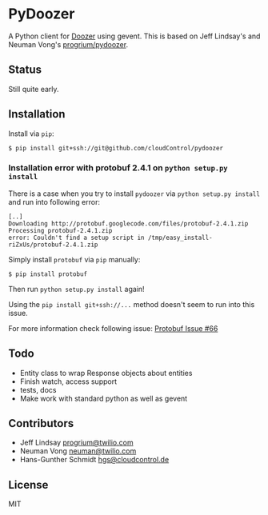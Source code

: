 # PyDoozer

A Python client for [Doozer](https://github.com/ha/doozerd) using gevent. This is based on Jeff Lindsay's and
Neuman Vong's [progrium/pydoozer](https://github.com/progrium/pydoozer).

## Status

Still quite early.

## Installation

Install via `pip`:

	$ pip install git+ssh://git@github.com/cloudControl/pydoozer

### Installation error with protobuf 2.4.1 on `python setup.py install`

There is a case when you try to install `pydoozer` via `python setup.py install` and run into following error:

    [..]
    Downloading http://protobuf.googlecode.com/files/protobuf-2.4.1.zip
    Processing protobuf-2.4.1.zip
    error: Couldn't find a setup script in /tmp/easy_install-riZxUs/protobuf-2.4.1.zip

Simply install `protobuf` via `pip` manually:

    $ pip install protobuf

Then run `python setup.py install` again!

Using the `pip install git+ssh://...` method doesn't seem to run into this issue.

For more information check following issue: [Protobuf Issue #66](http://code.google.com/p/protobuf/issues/detail?id=66)

## Todo

 * Entity class to wrap Response objects about entities
 * Finish watch, access support
 * tests, docs
 * Make work with standard python as well as gevent

## Contributors

 * Jeff Lindsay <progrium@twilio.com>
 * Neuman Vong <neuman@twilio.com>
 * Hans-Gunther Schmidt <hgs@cloudcontrol.de>

## License

MIT